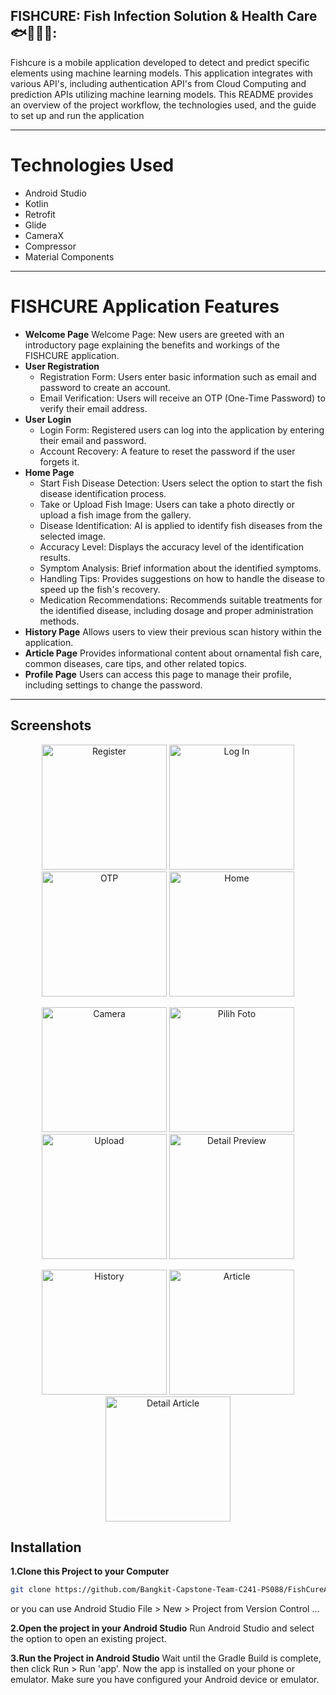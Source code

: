 ##  FISHCURE: Fish Infection Solution & Health Care 🐟🐠🐡🦈:
Fishcure is a mobile application developed to detect and predict specific elements using machine learning models. This application integrates with various API's, including authentication API's from Cloud Computing and prediction APIs utilizing machine learning models. This README provides an overview of the project workflow, the technologies used, and the guide to set up and run the application

-----------------------------------------------------------------------------------------------
# Technologies Used
-	Android Studio
-	Kotlin
-	Retrofit 
-	Glide
-	CameraX
-	Compressor
-	Material Components
-----------------------------------------------------------------------------------------------

# FISHCURE Application Features
- **Welcome Page**
  Welcome Page: New users are greeted with an introductory page explaining the benefits and workings of the FISHCURE application.
- **User Registration**
   - Registration Form: Users enter basic information such as email and password to create an account.
   - Email Verification: Users will receive an OTP (One-Time Password) to verify their email address.
- **User Login**
  - Login Form: Registered users can log into the application by entering their email and password.
  - Account Recovery: A feature to reset the password if the user forgets it.
- **Home Page**
    - Start Fish Disease Detection: Users select the option to start the fish disease identification process.
    - Take or Upload Fish Image: Users can take a photo directly or upload a fish image from the gallery.
    - Disease Identification: AI is applied to identify fish diseases from the selected image.
    - Accuracy Level: Displays the accuracy level of the identification results.
    - Symptom Analysis: Brief information about the identified symptoms.
    - Handling Tips: Provides suggestions on how to handle the disease to speed up the fish's recovery.
    - Medication Recommendations: Recommends suitable treatments for the identified disease, including dosage and proper administration methods.
- **History Page**
   Allows users to view their previous scan history within the application.
- **Article Page**
   Provides informational content about ornamental fish care, common diseases, care tips, and other related topics.
- **Profile Page**
  Users can access this page to manage their profile, including settings to change the password.
-----------------------------------------------------------------------------------------------
## Screenshots
<p align="center">
  <img src="https://github.com/Bangkit-Capstone-Team-C241-PS088/FishCureApp/assets/120003045/7e135cab-f8bb-4964-9a85-e6fbd1733d0f" alt="Register" width="200"/>
  <img src="https://github.com/Bangkit-Capstone-Team-C241-PS088/FishCureApp/assets/120003045/9bf7bd74-820d-438b-97db-91bc070ba742" alt="Log In" width="200"/>
  <img src="https://github.com/Bangkit-Capstone-Team-C241-PS088/FishCureApp/assets/120003045/dbd6fb75-e13c-4e69-a672-1afb58ed09fa" alt="OTP" width="200"/>
  <img src="https://github.com/Bangkit-Capstone-Team-C241-PS088/FishCureApp/assets/120003045/7a9bedfa-2247-4b1b-a2d2-11acaf73a92f" alt="Home" width="200"/>
</p>

<p align="center">
  <img src="https://github.com/Bangkit-Capstone-Team-C241-PS088/FishCureApp/assets/120003045/e278f8f2-add6-4040-a764-8cfddfa096ed1" alt="Camera" width="200"/>
  <img src="https://github.com/Bangkit-Capstone-Team-C241-PS088/FishCureApp/assets/120003045/cdc3a4a8-0de6-4dd2-beb7-d217669f05b3" alt="Pilih Foto" width="200"/>
  <img src="https://github.com/Bangkit-Capstone-Team-C241-PS088/FishCureApp/assets/120003045/5e1e431d-cc0f-4051-9bca-a785adac8c44" alt="Upload" width="200"/>
  <img src="https://github.com/Bangkit-Capstone-Team-C241-PS088/FishCureApp/assets/120003045/f02232ce-37a0-4f10-999a-f60f082af9a2" alt="Detail Preview" width="200"/>
</p>
<p align="center">
  <img src="https://github.com/Bangkit-Capstone-Team-C241-PS088/FishCureApp/assets/120003045/6ef8470f-db3f-499c-889a-acab25dac145" alt="History" width="200"/>
  <img src="https://github.com/Bangkit-Capstone-Team-C241-PS088/FishCureApp/assets/120003045/4e0efeec-da1c-4512-9f2f-f522b92c98ad" alt="Article" width="200"/>
  <img src="https://github.com/Bangkit-Capstone-Team-C241-PS088/FishCureApp/assets/120003045/0f63bf21-5e67-4f82-9807-63f5eee094b9" alt="Detail Article" width="200"/>
</p>



## Installation
**1.Clone this Project to your Computer**
```sh
git clone https://github.com/Bangkit-Capstone-Team-C241-PS088/FishCureApp.git
```
or you can use Android Studio
File > New > Project from Version Control ...

**2.Open the project in your Android Studio**
Run Android Studio and select the option to open an existing project.

**3.Run the Project in Android Studio**
Wait until the Gradle Build is complete, then click Run > Run 'app'. Now the app is installed on your phone or emulator. Make sure you have configured your Android device or emulator.




